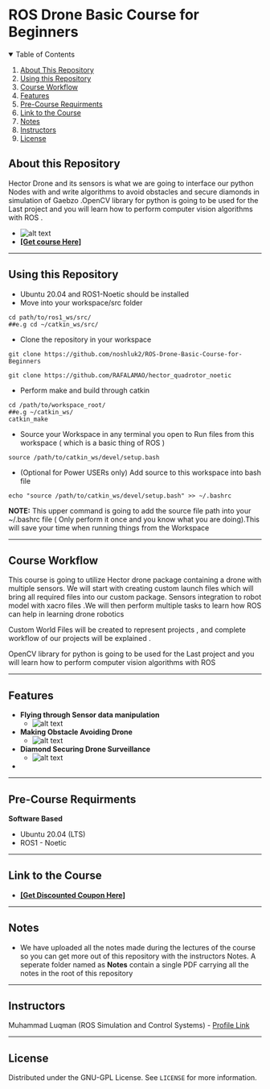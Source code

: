# ROS Drone Basic Course for Beginners
<details open="open">
  <summary>Table of Contents</summary>
  <ol>
    <li><a href="#About-this-Repository">About This Repository</a></li>
    <li><a href="#Using-this-Repository">Using this Repository</a></li>
    <li><a href="#Course-Workflow">Course Workflow</a></li>
    <li><a href="#Features">Features</a></li>
    <li><a href="#Pre-Course-Requirments">Pre-Course Requirments</a></li>
    <li><a href="#Link-to-the-Course">Link to the Course</a></li>
    <li><a href="#Notes">Notes</a></li>
    <li><a href="#Instructors">Instructors</a></li>
    <li><a href="#License">License</a></li>
  </ol>
</details>

## About this Repository
Hector Drone and  its sensors is what we are going to interface our python Nodes with and write algorithms to avoid obstacles and secure diamonds in simulation of Gaebzo .OpenCV library for python is going to be used for the Last project and you will learn how to perform computer vision algorithms with ROS .

- ![alt text](https://github.com/noshluk2/ROS-Drone-Basic-Course-for-Beginners/blob/master/Images/drone.png)
- **[[Get course Here]](https://www.udemy.com/course/robotics-with-ros-autonomous-drone-with-path-planning-slam/?couponCode=GITHUB)**
----
## Using this Repository
* Ubuntu 20.04 and ROS1-Noetic should be installed 
* Move into your workspace/src folder
 ```
 cd path/to/ros1_ws/src/
##e.g cd ~/catkin_ws/src/
  ```
* Clone the repository in your workspace
```
git clone https://github.com/noshluk2/ROS-Drone-Basic-Course-for-Beginners
```
```
git clone https://github.com/RAFALAMAO/hector_quadrotor_noetic
```


* Perform make and build through catkin
 ```
 cd /path/to/workspace_root/
 ##e.g ~/catkin_ws/
 catkin_make
 ```
 
* Source your Workspace in any terminal you open to Run files from this workspace ( which is a basic thing of ROS )
```
source /path/to/catkin_ws/devel/setup.bash
```
- (Optional for Power USERs only) Add source to this workspace into bash file
 ```
echo "source /path/to/catkin_ws/devel/setup.bash" >> ~/.bashrc
 ```
  **NOTE:** This upper command is going to add the source file path into your ~/.bashrc file ( Only perform it once and you know what you are doing).This will save your time when running things from the Workspace

----
## Course Workflow
This course is going to utilize Hector drone package containing a drone with multiple sensors. We will start with creating custom launch files which will bring all required files into our custom package. Sensors integration to robot model with xacro files .We will then perform multiple tasks to learn how ROS can help in learning drone robotics

Custom World Files will be created to represent projects , and complete workflow of our projects will be explained .

OpenCV library for python is going to be used for the Last project and you will learn how to perform computer vision algorithms with ROS 


---
## Features
* **Flying through Sensor data manipulation** 
  -  ![alt text](https://github.com/noshluk2/ROS-Drone-Basic-Course-for-Beginners/blob/master/Images/hector_drone.gif)
* **Making Obstacle Avoiding Drone** 
  -  ![alt text](https://github.com/noshluk2/ROS-Drone-Basic-Course-for-Beginners/blob/master/Images/obstacle_avoiding.gif)
* **Diamond Securing Drone Surveillance** 
  -  ![alt text](https://github.com/noshluk2/ROS-Drone-Basic-Course-for-Beginners/blob/master/Images/diamond_secure.gif)
* 


----
## Pre-Course Requirments 

**Software Based**
* Ubuntu 20.04 (LTS)
* ROS1 - Noetic
---
## Link to the Course

- **[[Get Discounted Coupon Here]](https://www.udemy.com/course/robotics-with-ros-autonomous-drone-with-path-planning-slam/?couponCode=GITHUB)**

----
## Notes

- We have uploaded all the notes made during the lectures of the course so you can get more out of this repository with the instructors Notes. A seperate folder named as **Notes** contain a single PDF carrying all the notes in the root of this repository
----

## Instructors

Muhammad Luqman (ROS Simulation and Control Systems) - [Profile Link](https://www.linkedin.com/in/muhammad-luqman-9b227a11b/)  

----
## License

Distributed under the GNU-GPL License. See `LICENSE` for more information.
